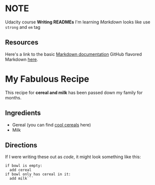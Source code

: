 # NOTE
Udacity course **Writing READMEs**
I'm learning _Markdown_
looks like use `strong` and `em` tag
## Resources
Here's a link to the basic [Markdown documentation](https://help.github.com/articles/getting-started-with-writing-and-formatting-on-github/)
GitHub flavored Markdown [here](https://help.github.com/categories/writing-on-github/).

# My Fabulous Recipe
This recipe for **cereal and milk** has been passed down my family for months.
## Ingredients
- Gereal (you can find [cool cereals](www.example.com/coolcereals) here)
- Milk

## Directions
If I were writing these out as _code_, it might look something like this:
```
if bowl is empty:
  add cereal
if bowl only has cereal in it:
  add milk```
